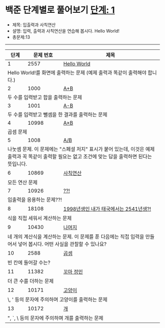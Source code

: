 # 백준 단계별로 풀어보기 [단계: 1](https://www.acmicpc.net/step/1)

- 제목: 입출력과 사칙연산
- 설명: 입력, 출력과 사칙연산을 연습해 봅시다. Hello World!
- 총문제:13
---
<P>
  <table>
    <thead><tr><th>단계</th><th>문제 번호</th><th>제목</th></tr></thead>
    <tbody>
      <tr><td>1</td><td>2557</td><td><a href="https://www.acmicpc.net/problem/2557">Hello World</a></td></tr>
      <tr><td colspan="3">Hello World!를 화면에 출력하는 문제 (예제 출력과 똑같이 출력해야 합니다.)</td></tr>
      <tr><td>2</td><td>1000</td><td><a href="https://www.acmicpc.net/problem/1000">A+B</a></td></tr>
      <tr><td colspan="3">두 수를 입력받고 합을 출력하는 문제</td></tr>
      <tr><td>3</td><td>1001</td><td><a href="https://www.acmicpc.net/problem/1001">A-B</a></td></tr>
      <tr><td colspan="3">두 수를 입력받고 뺄셈을 한 결과를 출력하는 문제</td></tr>
      <tr><td>4</td><td>10998</td><td><a href="https://www.acmicpc.net/problem/10998">A×B</a></td></tr>
      <tr><td colspan="3">곱셈 문제</td></tr>
      <tr><td>5</td><td>1008</td><td><a href="https://www.acmicpc.net/problem/1008">A/B</a></td></tr>
      <tr><td colspan="3">나눗셈 문제. 이 문제에는 "스페셜 저지" 표시가 붙어 있는데, 이것은 예제 출력과 꼭 똑같이 출력할 필요는 없고 조건에 맞는 답을 출력하면 된다는 뜻입니다.</td></tr>
      <tr><td>6</td><td>10869</td><td><a href="https://www.acmicpc.net/problem/10869">사칙연산</a></td></tr>
      <tr><td colspan="3">모든 연산 문제</td></tr>
      <tr><td>7</td><td>10926</td><td><a href="https://www.acmicpc.net/problem/10926">??!</a></td></tr>
      <tr><td colspan="3">입출력을 응용하는 문제??!</td></tr>
      <tr><td>8</td><td>18108</td><td><a href="https://www.acmicpc.net/problem/18108">1998년생인 내가 태국에서는 2541년생?!</a></td></tr>
      <tr><td colspan="3">식을 직접 세워서 계산하는 문제</td></tr>
      <tr><td>9</td><td>10430</td><td><a href="https://www.acmicpc.net/problem/10430">나머지</a></td></tr>
      <tr><td colspan="3">네 개의 계산식을 계산하는 문제. 이 문제를 푼 다음에는 직접 입력을 만들어서 넣어 봅시다. 어떤 사실을 관찰할 수 있나요?</td></tr>
      <tr><td>10</td><td>2588</td><td><a href="https://www.acmicpc.net/problem/2588">곱셈</a></td></tr>
      <tr><td colspan="3">빈 칸에 들어갈 수는?</td></tr>
      <tr><td>11</td><td>11382</td><td><a href="https://www.acmicpc.net/problem/11382">꼬마 정민</a></td></tr>
      <tr><td colspan="3">더 큰 수를 더하는 문제</td></tr>
      <tr><td>12</td><td>10171</td><td><a href="https://www.acmicpc.net/problem/10171">고양이</a></td></tr>
      <tr><td colspan="3">\, ' 등의 문자에 주의하며 고양이를 출력하는 문제</td></tr>
      <tr><td>13</td><td>10172</td><td><a href="https://www.acmicpc.net/problem/10172">개</a></td></tr>
      <tr><td colspan="3">", `, \ 등의 문자에 주의하며 개를 출력하는 문제</td></tr>
    </tbody>
  </table>
</P>
